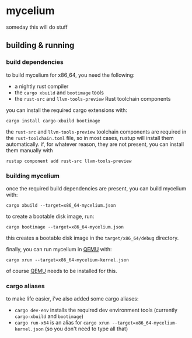 # mycelium

someday this will do stuff

## building & running

### build dependencies

to build mycelium for x86_64, you need the following:

- a nightly rust compiler
- the `cargo xbuild` and `bootimage` tools
- the `rust-src` and `llvm-tools-preview` Rust toolchain components

you can install the required cargo extensions with:

```shell
cargo install cargo-xbuild bootimage
```

the `rust-src` and `llvm-tools-preview` toolchain components are required in the
`rust-toolchain.toml` file, so in most cases, rustup will install them
automatically. if, for whatever reason, they are not present, you can install
them manually with

```shell
rustup component add rust-src llvm-tools-preview
```

### building mycelium

once the required build dependencies are present, you can build mycelium with:

```shell
cargo xbuild --target=x86_64-mycelium.json
```

to create a bootable disk image, run:

```shell
cargo bootimage --target=x86_64-mycelium.json
```

this creates a bootable disk image in the `target/x86_64/debug` directory.

finally, you can run mycelium in [QEMU] with:

```shell
cargo xrun --target=x86_64-mycelium-kernel.json
```

of course [QEMU] needs to be installed for this.

[QEMU]: https://www.qemu.org/

### cargo aliases

to make life easier, i've also added some cargo aliases:

- `cargo dev-env` installs the required dev environment tools (currently
  `cargo-xbuild` and `bootimage`)
- `cargo run-x64` is an alias for `cargo xrun
  --target=x86_64-mycelium-kernel.json` (so you don't need to type all that)
